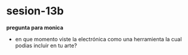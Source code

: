 # sesion-13b

__pregunta para monica__
- en que momento viste la electrónica como una herramienta la cual podias incluir en tu arte?
